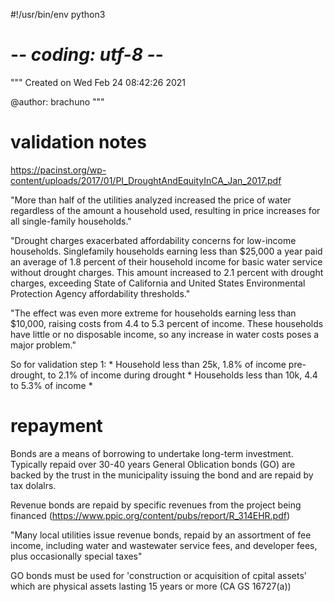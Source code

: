 #!/usr/bin/env python3
# -*- coding: utf-8 -*-
"""
Created on Wed Feb 24 08:42:26 2021

@author: brachuno
"""
# validation notes
https://pacinst.org/wp-content/uploads/2017/01/PI_DroughtAndEquityInCA_Jan_2017.pdf

"More than half of the utilities analyzed
increased the price of water regardless of the
amount a household used, resulting in price
increases for all single-family households."

"Drought charges exacerbated affordability
concerns for low-income households. Singlefamily households earning less than $25,000
a year paid an average of 1.8 percent of their
household income for basic water service
without drought charges. This amount
increased to 2.1 percent with drought charges,
exceeding State of California and United States
Environmental Protection Agency affordability
thresholds."

"The effect was even more extreme
for households earning less than $10,000,
raising costs from 4.4 to 5.3 percent of income.
These households have little or no disposable
income, so any increase in water costs poses a
major problem."

So for validation step 1:
	* Household less than 25k, 1.8% of income pre-drought, to 2.1% of income during drought
	* Households less than 10k, 4.4 to 5.3% of income
	* 


# repayment

Bonds are a means of borrowing to undertake long-term investment. Typically repaid over
30-40 years General Oblication bonds (GO) are backed by the
trust in the municipality issuing the bond and are repaid by tax dolalrs.

Revenue bonds are repaid by specific revenues from the project being financed
(https://www.ppic.org/content/pubs/report/R_314EHR.pdf)


"Many local utilities issue revenue bonds, repaid by an assortment of fee income, including water and
wastewater service fees, and developer fees, plus occasionally special taxes"

GO bonds must be used for 'construction or acquisition of cpital assets' which are physical assets lasting 15 years or more (CA GS 16727(a))